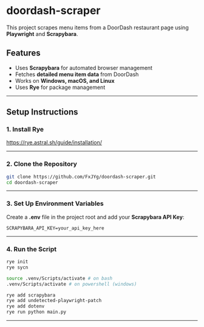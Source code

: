 # doordash-scraper 

This project scrapes menu items from a DoorDash restaurant page using **Playwright** and **Scrapybara**.  

## Features  
- Uses **Scrapybara** for automated browser management  
- Fetches **detailed menu item data** from DoorDash  
- Works on **Windows, macOS, and Linux**  
- Uses **Rye** for package management  

---

## Setup Instructions  

### **1. Install Rye**  

https://rye.astral.sh/guide/installation/

---

### **2️. Clone the Repository**  
```sh
git clone https://github.com/FxJYg/doordash-scraper.git
cd doordash-scraper
```

---

### **3️. Set Up Environment Variables**  
Create a **.env** file in the project root and add your **Scrapybara API Key**:  
```
SCRAPYBARA_API_KEY=your_api_key_here
```
---

### **4. Run the Script**    
  ```sh
  rye init
  rye sycn
  
  source .venv/Scripts/activate # on bash
  .venv/Scripts/activate # on powershell (windows)
  
  rye add scrapybara
  rye add undetected-playwright-patch
  rye add dotenv
  rye run python main.py
  ```

---
